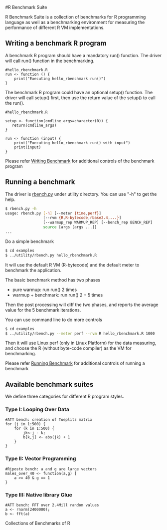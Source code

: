 #R Benchmark Suite

R Benchmark Suite is a collection of benchmarks for R programming language as well as a benchmarking environment for measuring the performance of different R VM implementations.

## Writing a benchmark R program

A benchmark R program should have a mandatory run() function. The driver will call run() function in the benchmarking.
```
#hello_rbenchmark.R
run <- function () {
    print("Executing hello_rbenchmark run()")
}
```

The benchmark R program could have an optional setup() function. The driver will call setup() first, then use the return value of the setup() to call the run().
```
#hello_rbenchmark.R

setup <- function(cmdline_args=character(0)) {
   return(cmdline_args)
}

run <- function (input) {
    print("Executing hello_rbenchmark run() with input")
    print(input)
}
```

Please refer [Writing Benchmark](docs/writting_benchmark.md) for additional controls of the benchmark program

## Running a benchmark

The driver is [rbench.py](utility/rbench.py) under utility directory. You can use "-h" to get the help.
```bash
$ rbench.py -h
usage: rbench.py [-h] [--meter {time,perf}]
                 [--rvm {R,R-bytecode,rbase2.4,...}]
                 [--warmup_rep WARMUP_REP] [--bench_rep BENCH_REP]
                 source [args [args ...]]
...
```

Do a simple benchmark
```bash
$ cd examples
$ ../utility/rbench.py hello_rbenchmark.R
```

It will use the default R VM (R-bytecode) and the default meter to benchmark the application. 

The basic benchmark method has two phases
- pure warmup: run run() 2 times
- warmup + benchmark: run run() 2 + 5 times

Then the post processing will diff the two phases, and reports the average value for the 5 benchmark iterations.

You can use command line to do more controls
```bash
$ cd examples
$ ../utility/rbench.py --meter perf --rvm R hello_rbenchmark.R 1000
```

Then it will use Linux perf (only in Linux Platform) for the data measuring, and choose the R (without byte-code compiler) as the VM for benchmarking.

Please refer [Running Benchmark](docs/running_benchmark.md) for additional controls of running a benchmark


## Available benchmark suites

We define three categories for different R program styles.

### Type I: Looping Over Data

```
#ATT bench: creation of Toeplitz matrix
for (j in 1:500) {
    for (k in 1:500) {
        jk<-j - k;
        b[k,j] <- abs(jk) + 1
    }
}
```

### Type II: Vector Programming

```
#Riposte bench: a and g are large vectors
males_over_40 <- function(a,g) {
    a >= 40 & g == 1
}
```

### Type III:  Native library Glue

```
#ATT bench: FFT over 2.4Mill random values
a <- rnorm(2400000);
b <- fft(a)
```

Collections of Benchmarks of R
